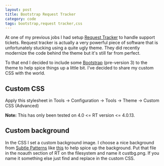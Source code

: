 ```yaml
---
layout: post
title: Bootstrap Request Tracker
category: code
tags: bootstrap,request tracker,css 
---
```


At one of my previous jobs I had setup [Request Tracker](http://www.bestpractical.com/rt/) to handle
support tickets. Request tracker is actually a very powerful piece of software that is unfortunately
stucking using a quite ugly theme. They did recently modernize the code behind the theme but it's
still far from perfect.

To that end I decided to include some [Bootstrap](http://getbootstrap.com/2.3.2/) (pre-version 3) to
the theme to help spice things up a little bit. I've decided to share my custom CSS with the world.

## Custom CSS
Apply this stylesheet in Tools -> Configuration -> Tools -> Theme -> Custom CSS (Advanced)
<script src="https://gist.github.com/kevinoconnor7/6234883.js"></script>

**Note:** This has only been tested on 4.0 <= RT version <= 4.0.13.

## Custom background
In the CSS I set a custom background image. I choose a nice background from 
[Subtle Patterns](http://subtlepatterns.com/) like 
[this](http://subtlepatterns.com/grey-washed-wall/) to help spice up the background. Put that file
in the noauth section of RT on the filesystem and name it custbg.png. If you name it something else
just find and replace in the custom CSS.